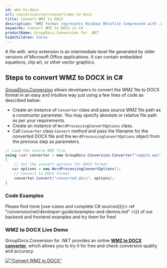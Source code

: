 ```yaml
---
id: wmz-to-docx
url: conversion/net/convert/wmz-to-docx
title: Convert WMZ to DOCX
description: "WMZ format represents Windows Metafile Compressed with .wmz extension. Learn how to convert WMZ to DOCX file programmatically in C# language using GroupDocs.Conversion for .NET library."
keywords: Convert WMZ to DOCX in C#
productName: GroupDocs.Conversion for .NET
hideChildren: False
---
```


A file with .wmz extension is an intermediate level file generated by older versions of Microsoft Office applications. It can contain embedded equations, clip art, or other vector graphics.

## Steps to convert WMZ to DOCX in C#

[GroupDocs.Conversion](https://products.groupdocs.com/conversion/net) allows developers to convert the WMZ file to DOCX format in an easy and intuitive way just using a few lines of code as described below:

* Create an instance of `Converter` class and pass source WMZ file path as a constructor parameter. You may specify absolute or relative file path as per your requirements. 
* Create an instance of `WordProcessingConvertOptions` class.
* Call `Converter` class `Convert` method and pass the filename for the converted DOCX file and the `WordProcessingConvertOptions` object from the previous step as parameters.

```csharp
// Load the source WMZ file
using (var converter = new GroupDocs.Conversion.Converter("sample.wmz"))
{
    // Set the convert options for DOCX format
   var options = new WordProcessingConvertOptions();
    // Convert to DOCX format
    converter.Convert("converted.docx", options);
}
```

### Code Examples

Please find more [use-cases and complete C# sources]({{< ref "conversion/net/developer-guide/examples-and-demos.md" >}}) of our backend and frontend examples and try them for free!

### WMZ to DOCX Live Demo

GroupDocs.Conversion for .NET provides an online [**WMZ to DOCX converter**](https://products.groupdocs.app/conversion/wmz-to-docx), which allows you to try it for free and check conversion quality and accuracy.

[!["Convert WMZ to DOCX"](conversion/net/images/convert-to-docx/convert-wmz-to-docx.png)](https://products.groupdocs.app/conversion/wmz-to-docx)